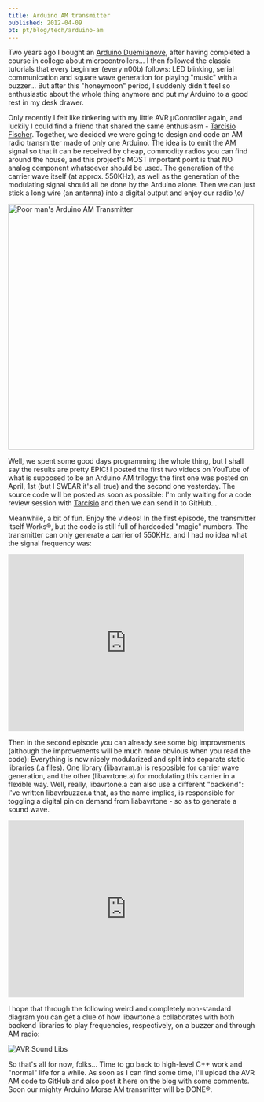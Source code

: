 ```yaml
---
title: Arduino AM transmitter
published: 2012-04-09
pt: pt/blog/tech/arduino-am
---
```


Two years ago I bought an [Arduino Duemilanove][1], after having completed a course in college about microcontrollers...
I then followed the classic tutorials that every beginner (every n00b) follows:
LED blinking, serial communication and square wave generation for playing "music" with a buzzer...
But after this "honeymoon" period,
I suddenly didn't feel so enthusiastic about the whole thing anymore and put my Arduino to a good rest in my desk drawer.

Only recently I felt like tinkering with my little AVR µController again,
and luckily I could find a friend that shared the same enthusiasm - [Tarcísio Fischer][2].
Together, we decided we were going to design and code an AM radio transmitter made of only one Arduino.
The idea is to emit the AM signal so that it can be received by cheap, commodity radios you can find around the house,
and this project's MOST important point is that NO analog component whatsoever should be used.
The generation of the carrier wave itself (at approx. 550KHz), as well as the generation of the modulating signal should all be done by the Arduino alone.
Then we can just stick a long wire (an antenna) into a digital output and enjoy our radio \o/

<div id="imgdiv-am"><style type="text/css" scoped> #imgdiv-am img { width:500px };</style>

 ![Poor man's Arduino AM Transmitter](/files/imgs/2012-04_arduino-am-sshot.png)

</div>

<!--more-->

Well, we spent some good days programming the whole thing, but I shall say the results are pretty EPIC!
I posted the first two videos on YouTube of what is supposed to be an Arduino AM trilogy:
the first one was posted on April, 1st (but I SWEAR it's all true) and the second one yesterday.
The source code will be posted as soon as possible:
I'm only waiting for a code review session with [Tarcísio][2] and then we can send it to GitHub...

Meanwhile, a bit of fun. Enjoy the videos!  In the first episode, the transmitter itself Works®, but the code is still full of hardcoded "magic" numbers.
The transmitter can only generate a carrier of 550KHz, and I had no idea what the signal frequency was:

<iframe src="http://www.youtube.com/embed/u9-OP354o0E?rel=0" frameborder="0" width="480" height="360"></iframe>

Then in the second episode you can already see some big improvements (although the improvements will be much more obvious when you read the code):
Everything is now nicely modularized and split into separate static libraries (.a files).
One library (libavram.a) is resposible for carrier wave generation, and the other (libavrtone.a) for modulating this carrier in a flexible way.
Well, really, libavrtone.a can also use a different "backend":
I've written libavrbuzzer.a that, as the name implies, is responsible for toggling a digital pin on demand from liabavrtone - so as to generate a sound wave.

<iframe src="http://www.youtube.com/embed/SCeraTloUNA?rel=0" frameborder="0" width="480" height="360"></iframe>

I hope that through the following weird and completely non-standard diagram you can get a clue of how libavrtone.a collaborates with both backend libraries to play frequencies, respectively, on a buzzer and through AM radio:

![AVR Sound Libs](/files/imgs/2012-04_AVRSoundLibs.png)

So that's all for now, folks...
Time to go back to high-level C++ work and "normal" life for a while.
As soon as I can find some time, I'll upload the AVR AM code to GitHub and also post it here on the blog with some comments.
Soon our mighty Arduino Morse AM transmitter will be DONE®.

[1]: <http://arduino.cc/en/Main/arduinoBoardDuemilanove>
[2]: <http://tarcisiofischer.wordpress.com/>
